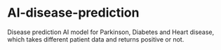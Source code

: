 # AI-disease-prediction
Disease prediction AI model for Parkinson, Diabetes and Heart disease, which takes different patient data and returns positive or not.
